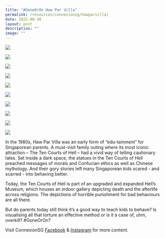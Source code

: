 ```yaml
---
title: "#GoneOrOn Haw Par Villa"
permalink: /resources/connexionsg/hawparvilla/
date: 2022-08-30
layout: post
description: ""
image: ""
---
```

![](/images/connexionsg/2022/Panel%201%20-%20v2.png)

![](/images/connexionsg/2022/Panel%202%20-%20v4.png)

![](/images/connexionsg/2022/Panel%203%20-%20v4.png)

![](/images/connexionsg/2022/Panel%204%20-%20v4.png)

![](/images/connexionsg/2022/Panel%205%20-%20v4.png)

![](/images/connexionsg/2022/Panel%206%20-%20v4.png)

![](/images/connexionsg/2022/Panel%207%20-%20v4.png)

![](/images/connexionsg/2022/Panel%208%20-%20v4.png)

![](/images/connexionsg/2022/Panel%209%20-%20v4.png)

![](/images/connexionsg/2022/Panel%2010%20-%20v3.png)


In the 1980s, Haw Par Villa was an early form of “edu-tainment” for Singaporean parents. A must-visit family outing where its most iconic attraction – The Ten Courts of Hell – had a vivid way of telling cautionary tales. Set inside a dark space, the statues in the Ten Courts of Hell preached messages of morals and Confucian ethics as well as Chinese mythology. And their gory stories left many Singaporean kids scared - and scarred - into behaving better.

Today, the Ten Courts of Hell is part of an upgraded and expanded Hell’s Museum, which houses an indoor gallery depicting death and the afterlife across religions. The depictions of horrible punishment for bad behaviours are all there.

But do parents today still think it’s a good way to teach kids to behave? Is visualising all that torture an effective method or is it a case of, uhm, overkill? #GoneOrOn?

Visit ConnexionSG [Facebook](https://www.facebook.com/ConnexionSG) & [Instagram](https://www.instagram.com/connexionsg/) for more content.